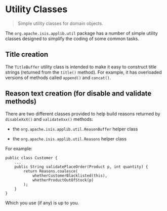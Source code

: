 Utility Classes
===============

> Simple utility classes for domain objects.

The `org.apache.isis.applib.util` package has a number of simple utility
classes designed to simplify the coding of some common tasks.

Title creation
--------------

The `TitleBuffer` utility class is intended to make it easy to construct
title strings (returned from the `title()` method). For example, it has
overloaded versions of methods called `append()` and `concat()`.

Reason text creation (for disable and validate methods)
-------------------------------------------------------

There are two different classes provided to help build reasons returned
by `disableXxX()` and `validateXxx()` methods:

-   the `org.apache.isis.applib.util.ReasonBuffer` helper class

-   the `org.apache.isis.applib.util.Reasons` helper class

For example:

    public class Customer {
        ...
        public String validatePlaceOrder(Product p, int quantity) {
            return Reasons.coalesce(
                whetherCustomerBlacklisted(this),
                whetherProductOutOfStock(p)
            );
        }
    }

Which you use (if any) is up to you.
